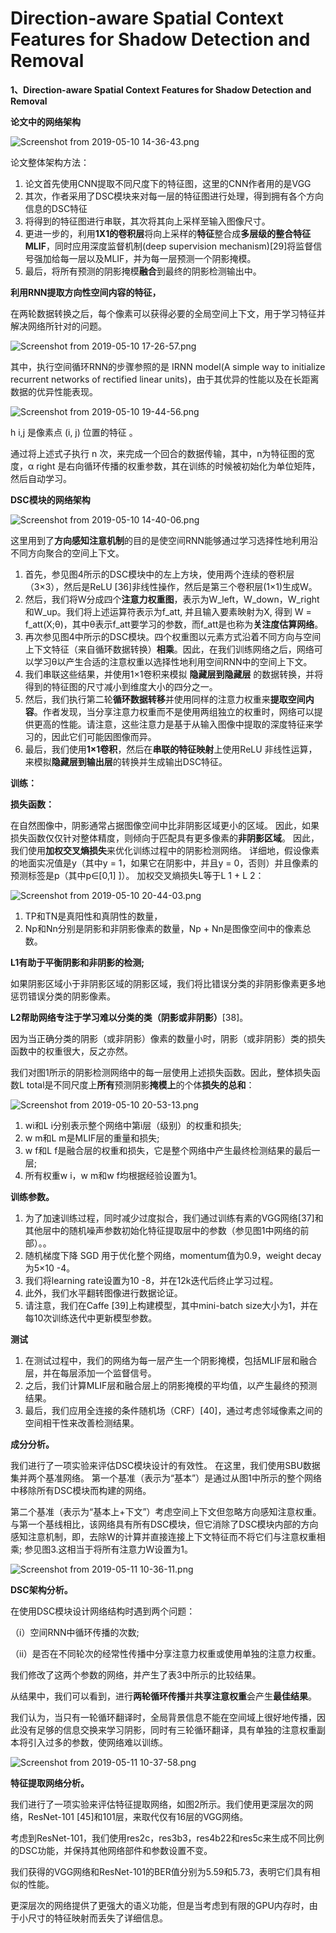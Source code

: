 # Direction-aware Spatial Context Features for Shadow Detection and Removal

**1、Direction-aware Spatial Context Features for Shadow Detection and Removal**

**论文中的网络架构**

![Screenshot from 2019-05-10 14-36-43.png](.gitbook/assets/0%20%281%29.png)

论文整体架构方法：

1. 论文首先使用CNN提取不同尺度下的特征图，这里的CNN作者用的是VGG
2. 其次，作者采用了DSC模块来对每一层的特征图进行处理，得到拥有各个方向信息的DSC特征
3. 将得到的特征图进行串联，其次将其向上采样至输入图像尺寸。
4. 更进一步的，利用**1X1的卷积层**将向上采样的**特征**整合成**多层级的整合特征MLIF**，同时应用深度监督机制\(deep supervision mechanism\)\[29\]将监督信号强加给每一层以及MLIF，并为每一层预测一个阴影掩模。
5.  最后，将所有预测的阴影掩模**融合**到最终的阴影检测输出中。

**利用RNN提取方向性空间内容的特征，**

在两轮数据转换之后，每个像素可以获得必要的全局空间上下文，用于学习特征并解决网络所针对的问题。

![Screenshot from 2019-05-10 17-26-57.png](.gitbook/assets/1%20%286%29.png)

其中，执行空间循环RNN的步骤参照的是 IRNN model\(A simple way to initialize recurrent networks of rectified linear units\)，由于其优异的性能以及在长距离数据的优异性能表现。

![Screenshot from 2019-05-10 19-44-56.png](.gitbook/assets/2%20%283%29.png)

h i,j 是像素点 \(i, j\) 位置的特征 。

通过将上述式子执行 n 次，来完成一个回合的数据传输，其中，n为特征图的宽度，α right 是右向循环传播的权重参数，其在训练的时候被初始化为单位矩阵，然后自动学习。

**DSC模块的网络架构**

![Screenshot from 2019-05-10 14-40-06.png](.gitbook/assets/3%20%281%29.png)

这里用到了**方向感知注意机制**的目的是使空间RNN能够通过学习选择性地利用沿不同方向聚合的空间上下文。

1. 首先，参见图4所示的DSC模块中的左上方块，使用两个连续的卷积层（3×3），然后是ReLU \[36\]非线性操作，然后是第三个卷积层\(1×1\)生成W。
2. 然后，我们将W分成四个**注意力权重图**，表示为W\_left，W\_down，W\_right和W\_up。我们将上述运算符表示为f\_att, 并且输入要素映射为X, 得到 W = f\_att\(X;θ\)，其中θ表示f\_att要学习的参数，而f\_att是也称为**关注度估算网络**。
3. 再次参见图4中所示的DSC模块。四个权重图以元素方式沿着不同方向与空间上下文特征（来自循环数据转换）**相乘**。因此，在我们训练网络之后，网络可以学习θ以产生合适的注意权重以选择性地利用空间RNN中的空间上下文。
4. 我们串联这些结果，并使用1×1卷积来模拟 **隐藏层到隐藏层** 的数据转换，并将得到的特征图的尺寸减小到维度大小的四分之一。
5. 然后，我们执行第二轮**循环数据转移**并使用同样的注意力权重来**提取空间内容**。作者发现，当分享注意力权重而不是使用两组独立的权重时，网络可以提供更高的性能。请注意，这些注意力是基于从输入图像中提取的深度特征来学习的，因此它们可能因图像而异。
6. 最后，我们使用**1×1卷积**，然后在**串联的特征映射**上使用ReLU 非线性运算，来模拟**隐藏层到输出层**的转换并生成输出DSC特征。

**训练：**

**损失函数：**

在自然图像中，阴影通常占据图像空间中比非阴影区域更小的区域。 因此，如果损失函数仅仅针对整体精度，则倾向于匹配具有更多像素的**非阴影区域**。 因此，我们使用**加权交叉熵损失**来优化训练过程中的阴影检测网络。 详细地，假设像素的地面实况值是y（其中y = 1，如果它在阴影中，并且y = 0，否则）并且像素的预测标签是p（其中p∈\[0,1\] \]）。 加权交叉熵损失L等于L 1 + L 2：

![Screenshot from 2019-05-10 20-44-03.png](.gitbook/assets/4%20%283%29.png)

1. TP和TN是真阳性和真阴性的数量，
2. Np和Nn分别是阴影和非阴影像素的数量，Np + Nn是图像空间中的像素总数。

**L1有助于平衡阴影和非阴影的检测;**

如果阴影区域小于非阴影区域的阴影区域，我们将比错误分类的非阴影像素更多地惩罚错误分类的阴影像素。

**L2帮助网络专注于学习难以分类的类（阴影或非阴影）**\[38\]。

因为当正确分类的阴影（或非阴影）像素的数量小时，阴影（或非阴影）类的损失函数中的权重很大，反之亦然。

我们对图1所示的阴影检测网络中的每一层使用上述损失函数。因此，整体损失函数L total是不同尺度上**所有**预测阴影**掩模上**的个体**损失的总和**：

![Screenshot from 2019-05-10 20-53-13.png](.gitbook/assets/5%20%282%29.png)

1. wi和L i分别表示整个网络中第i层（级别）的权重和损失;
2. w m和L m是MLIF层的重量和损失;
3. w f和L f是融合层的权重和损失，它是整个网络中产生最终检测结果的最后一层;
4. 所有权重w i，w m和w f均根据经验设置为1。

**训练参数。**

1. 为了加速训练过程，同时减少过度拟合，我们通过训练有素的VGG网络\[37\]和其他层中的随机噪声参数初始化特征提取层中的参数（参见图1中网络的前部）。。
2. 随机梯度下降 SGD 用于优化整个网络，momentum值为0.9，weight decay为5×10 -4。
3. 我们将learning rate设置为10 -8，并在12k迭代后终止学习过程。
4. 此外，我们水平翻转图像进行数据论证。
5. 请注意，我们在Caffe \[39\]上构建模型，其中mini-batch size大小为1，并在每10次训练迭代中更新模型参数。

**测试**

1. 在测试过程中，我们的网络为每一层产生一个阴影掩模，包括MLIF层和融合层，并在每层添加一个监督信号。
2. 之后，我们计算MLIF层和融合层上的阴影掩模的平均值，以产生最终的预测结果。
3. 最后，我们应用全连接的条件随机场（CRF）\[40\]，通过考虑邻域像素之间的空间相干性来改善检测结果。

**成分分析。**

我们进行了一项实验来评估DSC模块设计的有效性。 在这里，我们使用SBU数据集并两个基准网络。 第一个基准（表示为“基本”）是通过从图1中所示的整个网络中移除所有DSC模块而构建的网络。

第二个基准（表示为“基本上+下文”）考虑空间上下文但忽略方向感知注意权重。 与第一个基线相比，该网络具有所有DSC模块，但它消除了DSC模块内部的方向感知注意机制，即，去除W的计算并直接连接上下文特征而不将它们与注意权重相乘; 参见图3.这相当于将所有注意力W设置为1。

![Screenshot from 2019-05-11 10-36-11.png](.gitbook/assets/6%20%284%29.png)

**DSC架构分析。**

在使用DSC模块设计网络结构时遇到两个问题：

（i）空间RNN中循环传播的次数;

（ii）是否在不同轮次的经常性传播中分享注意力权重或使用单独的注意力权重。

我们修改了这两个参数的网络，并产生了表3中所示的比较结果。

从结果中，我们可以看到，进行**两轮循环传播**并**共享注意权重**会产生**最佳结果**。

我们认为，当只有一轮循环翻译时，全局背景信息不能在空间域上很好地传播，因此没有足够的信息交换来学习阴影，同时有三轮循环翻译，具有单独的注意权重副本将引入过多的参数，使网络难以训练。

![Screenshot from 2019-05-11 10-37-58.png](.gitbook/assets/7.png)

**特征提取网络分析。**

我们进行了一项实验来评估特征提取网络，如图2所示。我们使用更深层次的网络，ResNet-101 \[45\]和101层，来取代仅有16层的VGG网络。

考虑到ResNet-101，我们使用res2c，res3b3，res4b22和res5c来生成不同比例的DSC功能，并保持其他网络部件和参数设置不变。

我们获得的VGG网络和ResNet-101的BER值分别为5.59和5.73，表明它们具有相似的性能。

更深层次的网络提供了更强大的语义功能，但是当考虑到有限的GPU内存时，由于小尺寸的特征映射而丢失了详细信息。

